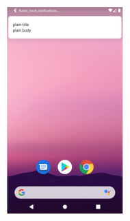 <img height="480" src="https://github.com/MaikuB/flutter_local_notifications/raw/master/images/android_notification.png">
